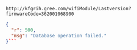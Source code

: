 `http://kfgrih.gree.com/wifiModule/Lastversion?firmwareCode=362001068900`

```json
{
  "r": 500,
  "msg": "Database operation failed."
}```